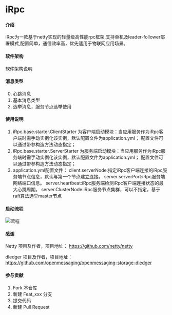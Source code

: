 # iRpc

#### 介绍
iRpc为一款基于netty实现的轻量级高性能rpc框架,支持单机及leader-follower部署模式,配置简单，通信效率高，优先适用于物联网应用场景。

#### 软件架构
软件架构说明


#### 消息类型
0.  心跳消息
1.  基本消息类型
2.  选举消息，服务节点选举使用

#### 使用说明

1.  iRpc.base.starter.ClientStarter 为客户端启动模块：当应用服务作为iRpc客户端时需手动实例化该实例，默认配置文件为application.yml；
    配置文件可以通过带参构造方法动态指定；
2.  iRpc.base.starter.ServerStarter 为服务端启动模块：当应用服务作为iRpc服务端时需手动实例化该实例，默认配置文件为application.yml；
    配置文件可以通过带参构造方法动态指定；
3.  application.yml配置文件：
    client.serverNode:指定iRpc客户端连接的iRpc服务端节点信息，默认与第一个节点建立连接。
    server.serverPort:iRpc服务端网络端口信息。
    server.heartbeat:iRpc服务端检测iRpc客户端连接状态的最大心跳周期。
    server.ClusterNode:iRpc服务节点集群，可以不指定，基于raft算法选举master节点

#### 启动流程
![流程](https://images.gitee.com/uploads/images/2021/0328/113300_2ae87b28_1038477.png "流程.png")


#### 感谢
Netty 项目及作者，项目地址： https://github.com/netty/netty

dledger 项目及作者，项目地址： https://github.com/openmessaging/openmessaging-storage-dledger


#### 参与贡献

1.  Fork 本仓库
2.  新建 Feat_xxx 分支
3.  提交代码
4.  新建 Pull Request
